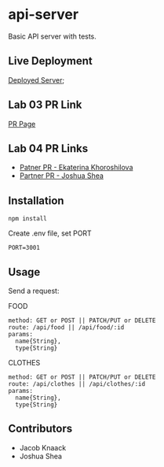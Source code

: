 # api-server

Basic API server with tests.

## Live Deployment

[Deployed Server](https://basic-api-class-03.onrender.com);

## Lab 03 PR Link

[PR Page](https://github.com/jshea44/api-server/pulls?q=is%3Apr+is%3Aclosed)

## Lab 04 PR Links

- [Patner PR - Ekaterina Khoroshilova](https://github.com/jshea44/api-server/pull/4)
- [Partner PR - Joshua Shea](https://github.com/KatKho/api-server/pulls)

## Installation

`npm install`

Create .env file, set PORT

`PORT=3001`

## Usage

Send a request:

FOOD

```text
method: GET or POST || PATCH/PUT or DELETE
route: /api/food || /api/food/:id
params:
  name{String},
  type{String}
```

CLOTHES

```text
method: GET or POST || PATCH/PUT or DELETE
route: /api/clothes || /api/clothes/:id
params:
  name{String},
  type{String}
```

## Contributors

- Jacob Knaack
- Joshua Shea
